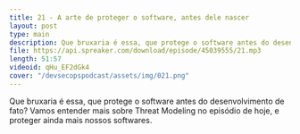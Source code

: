 ```yaml
---
title: 21 - A arte de proteger o software, antes dele nascer
layout: post
type: main
description: Que bruxaria é essa, que protege o software antes do desenvolvimento de fato? Vamos entender mais sobre Threat Modeling no episódio de hoje, e proteger ainda mais nossos softwares.
file: https://api.spreaker.com/download/episode/45039555/21.mp3
length: 51:57
videoid: qHu_EF2dGk4
cover: "/devsecopspodcast/assets/img/021.png"
---
```


Que bruxaria é essa, que protege o software antes do desenvolvimento de fato? Vamos entender mais sobre Threat Modeling no episódio de hoje, e proteger ainda mais nossos softwares.